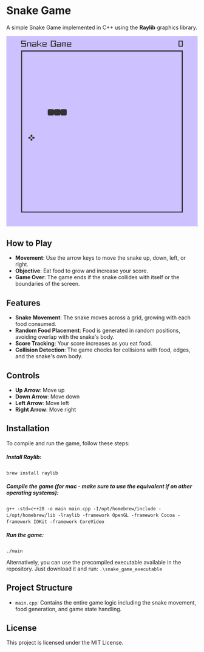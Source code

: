 # Snake Game

A simple Snake Game implemented in C++ using the **Raylib** graphics library.

<img src="./assets/screenshot.png" alt="Snake Game Screenshot" width="600"/>

## How to Play
- **Movement**: Use the arrow keys to move the snake up, down, left, or right.
- **Objective**: Eat food to grow and increase your score.
- **Game Over**: The game ends if the snake collides with itself or the boundaries of the screen.

## Features
- **Snake Movement**: The snake moves across a grid, growing with each food consumed.
- **Random Food Placement**: Food is generated in random positions, avoiding overlap with the snake's body.
- **Score Tracking**: Your score increases as you eat food.
- **Collision Detection**: The game checks for collisions with food, edges, and the snake's own body.

## Controls
- **Up Arrow**: Move up
- **Down Arrow**: Move down
- **Left Arrow**: Move left
- **Right Arrow**: Move right

## Installation

To compile and run the game, follow these steps:

##### Install Raylib:
```brew install raylib ```

##### Compile the game (for mac - make sure to use the equivalent if on other operating systems):
```g++ -std=c++20 -o main main.cpp -I/opt/homebrew/include -L/opt/homebrew/lib -lraylib -framework OpenGL -framework Cocoa -framework IOKit -framework CoreVideo ```

##### Run the game:
```./main```

Alternatively, you can use the precompiled executable available in the repository. Just download it and run: ```.\snake_game_executable```


## Project Structure
- `main.cpp`: Contains the entire game logic including the snake movement, food generation, and game state handling.

## License
This project is licensed under the MIT License.
